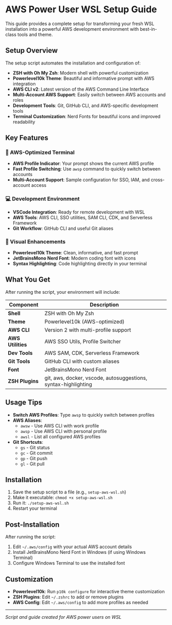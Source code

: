 # AWS Power User WSL Setup Guide

This guide provides a complete setup for transforming your fresh WSL installation into a powerful AWS development environment with best-in-class tools and theme.

## Setup Overview

The setup script automates the installation and configuration of:

- **ZSH with Oh My Zsh**: Modern shell with powerful customization
- **Powerlevel10k Theme**: Beautiful and informative prompt with AWS integration
- **AWS CLI v2**: Latest version of the AWS Command Line Interface
- **Multi-Account AWS Support**: Easily switch between AWS accounts and roles
- **Development Tools**: Git, GitHub CLI, and AWS-specific development tools
- **Terminal Customization**: Nerd Fonts for beautiful icons and improved readability

## Key Features

### 🚀 AWS-Optimized Terminal

- **AWS Profile Indicator**: Your prompt shows the current AWS profile
- **Fast Profile Switching**: Use `awsp` command to quickly switch between accounts
- **Multi-Account Support**: Sample configuration for SSO, IAM, and cross-account access

### 💻 Development Environment

- **VSCode Integration**: Ready for remote development with WSL
- **AWS Tools**: AWS CLI, SSO utilities, SAM CLI, CDK, and Serverless Framework
- **Git Workflow**: GitHub CLI and useful Git aliases

### 🎨 Visual Enhancements

- **Powerlevel10k Theme**: Clean, informative, and fast prompt
- **JetBrainsMono Nerd Font**: Modern coding font with icons
- **Syntax Highlighting**: Code highlighting directly in your terminal

## What You Get

After running the script, your environment will include:

| Component | Description |
|-----------|-------------|
| **Shell** | ZSH with Oh My Zsh |
| **Theme** | Powerlevel10k (AWS-optimized) |
| **AWS CLI** | Version 2 with multi-profile support |
| **AWS Utilities** | AWS SSO Utils, Profile Switcher |
| **Dev Tools** | AWS SAM, CDK, Serverless Framework |
| **Git Tools** | GitHub CLI with custom aliases |
| **Font** | JetBrainsMono Nerd Font |
| **ZSH Plugins** | git, aws, docker, vscode, autosuggestions, syntax-highlighting |

## Usage Tips

- **Switch AWS Profiles**: Type `awsp` to quickly switch between profiles
- **AWS Aliases**: 
  - `awsw` - Use AWS CLI with work profile
  - `awsp` - Use AWS CLI with personal profile
  - `awsl` - List all configured AWS profiles
- **Git Shortcuts**:
  - `gs` - Git status
  - `gc` - Git commit
  - `gp` - Git push
  - `gl` - Git pull

## Installation

1. Save the setup script to a file (e.g., `setup-aws-wsl.sh`)
2. Make it executable: `chmod +x setup-aws-wsl.sh`
3. Run it: `./setup-aws-wsl.sh`
4. Restart your terminal

## Post-Installation

After running the script:

1. Edit `~/.aws/config` with your actual AWS account details
2. Install JetBrainsMono Nerd Font in Windows (if using Windows Terminal)
3. Configure Windows Terminal to use the installed font

## Customization

- **Powerlevel10k**: Run `p10k configure` for interactive theme customization
- **ZSH Plugins**: Edit `~/.zshrc` to add or remove plugins
- **AWS Config**: Edit `~/.aws/config` to add more profiles as needed

---

*Script and guide created for AWS power users on WSL*
